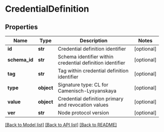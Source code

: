 # CredentialDefinition

## Properties
Name | Type | Description | Notes
------------ | ------------- | ------------- | -------------
**id** | **str** | Credential definition identifier | [optional] 
**schema_id** | **str** | Schema identifier within credential definition identifier | [optional] 
**tag** | **str** | Tag within credential definition identifier | [optional] 
**type** | **object** | Signature type: CL for Camenisch-Lysyanskaya | [optional] 
**value** | **object** | Credential definition primary and revocation values | [optional] 
**ver** | **str** | Node protocol version | [optional] 

[[Back to Model list]](../README.md#documentation-for-models) [[Back to API list]](../README.md#documentation-for-api-endpoints) [[Back to README]](../README.md)


